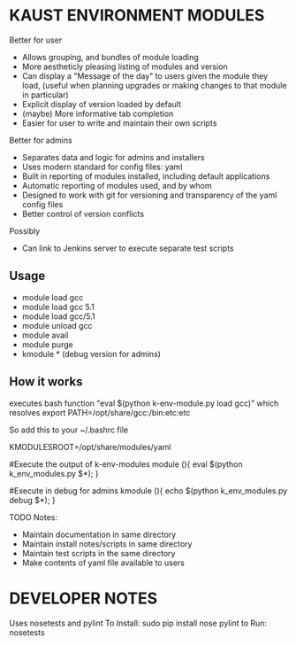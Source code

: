 KAUST ENVIRONMENT MODULES
=========================

Better for user
 * Allows grouping, and bundles of module loading
 * More aestheticly pleasing listing of modules and version
 * Can display a "Message of the day" to users given the module they load, (useful when planning upgrades or making changes to that module in particular)
 * Explicit display of version loaded by default
 * (maybe) More informative tab completion
 * Easier for user to write and maintain their own scripts 


Better for admins
 * Separates data and logic for admins and installers
 * Uses modern standard for config files: yaml
 * Built in reporting of modules installed, including default applications
 * Automatic reporting of modules used, and by whom
 * Designed to work with git for versioning and transparency of the yaml config files
 * Better control of version conflicts

Possibly
 * Can link to Jenkins server to execute separate test scripts


Usage
-----
 * module load gcc
 * module load gcc 5.1
 * module load gcc/5.1
 * module unload gcc
 * module avail
 * module purge
 * kmodule * (debug version for admins)


How it works
------------
executes bash function  "eval $(python k-env-module.py load gcc)"
which resolves
export PATH=/opt/share/gcc:/bin:etc:etc

So add this to your ~/.bashrc file


KMODULESROOT=/opt/share/modules/yaml

#Execute the output of k-env-modules
module (){ eval $(python k_env_modules.py $*); }

#Execute in debug for admins
kmodule (){ echo $(python k_env_modules.py debug $*); }






TODO Notes: 
 * Maintain documentation in same directory
 * Maintain install notes/scripts in same directory
 * Maintain test scripts in the same directory
 * Make contents of yaml file available to users



DEVELOPER NOTES
===============
Uses nosetests and pylint
To Install: sudo pip install nose pylint
to Run: nosetests



